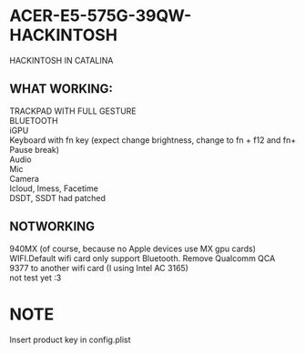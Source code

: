 # ACER-E5-575G-39QW-HACKINTOSH
HACKINTOSH IN CATALINA <br />
## WHAT WORKING: <br />
TRACKPAD WITH FULL GESTURE <br />
BLUETOOTH <br />
iGPU <br />
Keyboard with fn key (expect change brightness, change to fn + f12 and fn+ Pause break) <br />
Audio <br />
Mic <br />
Camera <br />
Icloud, Imess, Facetime <br />
DSDT, SSDT had patched
## NOTWORKING <br />
940MX (of course, because no Apple devices use MX gpu cards) <br />
WIFI.Default wifi card only support Bluetooth. Remove Qualcomm QCA 9377 to another wifi card (I using Intel AC 3165) <br />
not test yet :3 <br />
# NOTE
Insert product key in config.plist
